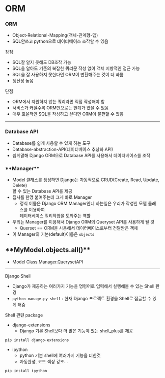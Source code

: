 # ORM

### ORM

* Object-Relational-Mapping(객체-관계형-맵)
* SQL안쓰고 python으로 데이터베이스 조작할 수 있음

장점

* SQL잘 알지 못해도 DB조작 가능
* SQL을 알아도 기존의 복잡한 쿼리문 작성 없이 객체 지향적인 접근 가능
* SQL을 잘 사용하지 못한다면 ORM이 변환해주는 것이 더 빠름
* 생산성 높음

단점

* ORM에서 지원하지 않는 쿼리라면 직접 작성해야 함
* 서비스가 커질수록 ORM만으로는 한계가 있을 수 있음
* 매우 효율적인 SQL을 작성하고 싶다면 ORM이 불편할 수 있음

***

### Database API

* Database를 쉽게 사용할 수 있게 하는  도구
* Database-abstraction-API(데이터베이스 추상화 API)
* 쉽게말해 Django ORM으로 Database API를 사용해서 데이터베이스를 조작

### \*\*Manager\*\*

* Model 클래스를 생성하면 Django는 자동적으로 CRUD(Create, Read, Update, Delete) \
  할 수 있는 Database API를 제공
* 집사를 한명 붙여주는데 그게 바로 Manager
  * 정식 이름은 Django ORM Manager인데 하는일은 우리가 작성한 모델 클래스를 이용하여\
    데이터베이스 쿼리작업을 도와주는 역할
* 우리는 Manager를 이용해서 Django ORM의 Queryset API를 사용하게 될 것
  * Querset == ORM을 사용해서 데이터베이스로부터 전달받은 객체
* 이 Manager의 기본(default)이름은 `objects`

## \*\*MyModel.objects.all()\*\*

* Model Class.Manager.QuerysetAPI

***

Django Shell

* Django가 제공하는 여러가지 기능을 명령어로 입력해서 실행해볼 수 있는 Shell 환경
* `python manage.py shell` : 현재 Django 프로젝트 환경을 Shell로 접글할 수 있게 해줌

Shell 관련 package

* django-extensions
  * Django 기본 Shell보다 더 많은 기능이 있는 shell\_plus를 제공

```python
pip install django-extensions
```



* ipython
  * python 기본 shell에 여러가지 기능을 더한것
  * 자동완성, 코드 색상 강조...

```python
pip install ipython
```



